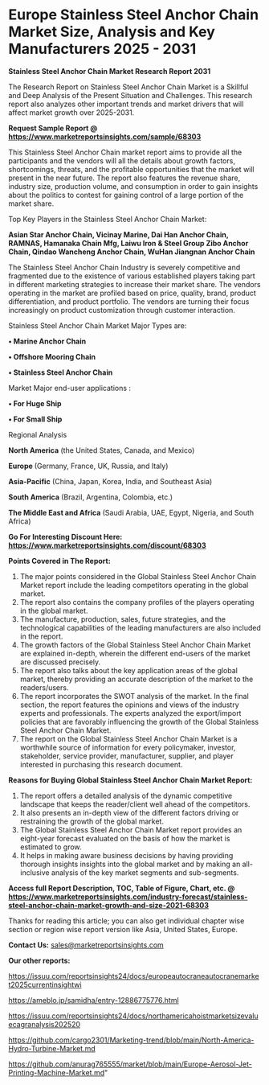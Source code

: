 # Europe Stainless Steel Anchor Chain Market Size, Analysis and Key Manufacturers 2025 - 2031

<strong>Stainless Steel Anchor Chain Market Research Report 2031</strong>

The Research Report on Stainless Steel Anchor Chain Market is a Skillful and Deep Analysis of the Present Situation and Challenges. This research report also analyzes other important trends and market drivers that will affect market growth over 2025-2031.

<strong>Request Sample Report @ <a href=https://www.marketreportsinsights.com/sample/68303>https://www.marketreportsinsights.com/sample/68303</a></strong>

This Stainless Steel Anchor Chain market report aims to provide all the participants and the vendors will all the details about growth factors, shortcomings, threats, and the profitable opportunities that the market will present in the near future. The report also features the revenue share, industry size, production volume, and consumption in order to gain insights about the politics to contest for gaining control of a large portion of the market share.

Top Key Players in the Stainless Steel Anchor Chain Market:

<strong>Asian Star Anchor Chain, Vicinay Marine, Dai Han Anchor Chain, RAMNAS, Hamanaka Chain Mfg, Laiwu Iron & Steel Group Zibo Anchor Chain, Qindao Wancheng Anchor Chain, WuHan Jiangnan Anchor Chain</strong>

The Stainless Steel Anchor Chain Industry is severely competitive and fragmented due to the existence of various established players taking part in different marketing strategies to increase their market share. The vendors operating in the market are profiled based on price, quality, brand, product differentiation, and product portfolio. The vendors are turning their focus increasingly on product customization through customer interaction.

Stainless Steel Anchor Chain Market Major Types are:

<strong>• Marine Anchor Chain

• Offshore Mooring Chain

• Stainless Steel Anchor Chain</strong>

Market Major end-user applications :

<strong>• For Huge Ship

• For Small Ship</strong>

Regional Analysis

</u><strong><b>North America</b></strong> (the United States, Canada, and Mexico)

<strong><b>Europe </b></strong>(Germany, France, UK, Russia, and Italy)

<strong><b>Asia-Pacific</b></strong> (China, Japan, Korea, India, and Southeast Asia)

<strong><b>South America</b></strong> (Brazil, Argentina, Colombia, etc.)

<strong><b>The Middle East and Africa</b></strong> (Saudi Arabia, UAE, Egypt, Nigeria, and South Africa)

<strong>Go For Interesting Discount Here: <a href=https://www.marketreportsinsights.com/discount/68303>https://www.marketreportsinsights.com/discount/68303</a></strong>

<strong>Points Covered in The Report:</strong>
<ol>
  <li>The major points considered in the Global Stainless Steel Anchor Chain Market report include the leading competitors operating in the global market.</li>
  <li>The report also contains the company profiles of the players operating in the global market.</li>
  <li>The manufacture, production, sales, future strategies, and the technological capabilities of the leading manufacturers are also included in the report.</li>
  <li>The growth factors of the Global Stainless Steel Anchor Chain Market are explained in-depth, wherein the different end-users of the market are discussed precisely.</li>
  <li>The report also talks about the key application areas of the global market, thereby providing an accurate description of the market to the readers/users.</li>
  <li>The report incorporates the SWOT analysis of the market. In the final section, the report features the opinions and views of the industry experts and professionals. The experts analyzed the export/import policies that are favorably influencing the growth of the Global Stainless Steel Anchor Chain Market.</li>
  <li>The report on the Global Stainless Steel Anchor Chain Market is a worthwhile source of information for every policymaker, investor, stakeholder, service provider, manufacturer, supplier, and player interested in purchasing this research document.</li>
</ol>
<strong>Reasons for Buying Global Stainless Steel Anchor Chain Market Report:</strong>

<ol>
  <li>The report offers a detailed analysis of the dynamic competitive landscape that keeps the reader/client well ahead of the competitors.</li>
  <li>It also presents an in-depth view of the different factors driving or restraining the growth of the global market.</li>
  <li>The Global Stainless Steel Anchor Chain Market report provides an eight-year forecast evaluated on the basis of how the market is estimated to grow.</li>
  <li>It helps in making aware business decisions by having providing thorough insights insights into the global market and by making an all-inclusive analysis of the key market segments and sub-segments.</li>
</ol>
<strong>Access full Report Description, TOC, Table of Figure, Chart, etc. @ <a href=https://www.marketreportsinsights.com/industry-forecast/stainless-steel-anchor-chain-market-growth-and-size-2021-68303>https://www.marketreportsinsights.com/industry-forecast/stainless-steel-anchor-chain-market-growth-and-size-2021-68303</a></strong>


Thanks for reading this article; you can also get individual chapter wise section or region wise report version like Asia, United States, Europe.

<strong>Contact Us:</strong>
sales@marketreportsinsights.com

<strong>Our other reports:</strong>

<a href=https://issuu.com/reportsinsights24/docs/europeautocraneautocranemarket2025currentinsightwi>https://issuu.com/reportsinsights24/docs/europeautocraneautocranemarket2025currentinsightwi</a>

<a href=https://ameblo.jp/samidha/entry-12886775776.html>https://ameblo.jp/samidha/entry-12886775776.html</a>

<a href=https://issuu.com/reportsinsights24/docs/northamericahoistmarketsizevaluecagranalysis202520>https://issuu.com/reportsinsights24/docs/northamericahoistmarketsizevaluecagranalysis202520</a>

<a href=https://github.com/cargo2301/Marketing-trend/blob/main/North-America-Hydro-Turbine-Market.md>https://github.com/cargo2301/Marketing-trend/blob/main/North-America-Hydro-Turbine-Market.md</a>

<a href=https://github.com/anurag765555/market/blob/main/Europe-Aerosol-Jet-Printing-Machine-Market.md>https://github.com/anurag765555/market/blob/main/Europe-Aerosol-Jet-Printing-Machine-Market.md</a>"
